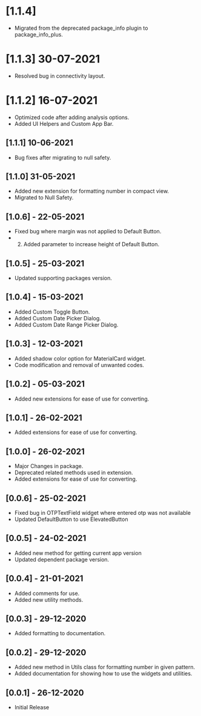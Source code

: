 # [1.1.4]
* Migrated from the deprecated package_info plugin to package_info_plus.

# [1.1.3] 30-07-2021
* Resolved bug in connectivity layout.

# [1.1.2] 16-07-2021
* Optimized code after adding analysis options.
* Added UI Helpers and Custom App Bar.

## [1.1.1] 10-06-2021
* Bug fixes after migrating to null safety.

## [1.1.0] 31-05-2021
* Added new extension for formatting number in compact view.
* Migrated to Null Safety.

## [1.0.6] - 22-05-2021
* Fixed bug where margin was not applied to Default Button.
* 2. Added parameter to increase height of Default Button.

## [1.0.5] - 25-03-2021
* Updated supporting packages version.

## [1.0.4] - 15-03-2021
* Added Custom Toggle Button.
* Added Custom Date Picker Dialog.
* Added Custom Date Range Picker Dialog.

## [1.0.3] - 12-03-2021
* Added shadow color option for MaterialCard widget.
* Code modification and removal of unwanted codes.

## [1.0.2] - 05-03-2021
* Added new extensions for ease of use for converting.

## [1.0.1] - 26-02-2021
* Added extensions for ease of use for converting.

## [1.0.0] - 26-02-2021
* Major Changes in package.
* Deprecated related methods used in extension.
* Added extensions for ease of use for converting.

## [0.0.6] - 25-02-2021
* Fixed bug in OTPTextField widget where entered otp was not available
* Updated DefaultButton to use ElevatedButton

## [0.0.5] - 24-02-2021
* Added new method for getting current app version
* Updated dependent package version.

## [0.0.4] - 21-01-2021
* Added comments for use.
* Added new utility methods.

## [0.0.3] - 29-12-2020
* Added formatting to documentation.

## [0.0.2] - 29-12-2020
* Added new method in Utils class for formatting number in given pattern.
* Added documentation for showing how to use the widgets and utilities.

## [0.0.1] - 26-12-2020
* Initial Release
